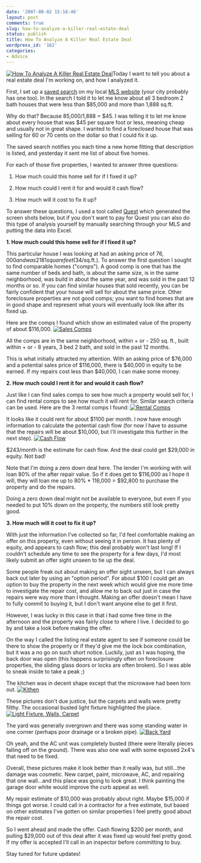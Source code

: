 ```yaml
---
date: '2007-08-02 15:16:46'
layout: post
comments: true
slug: how-to-analyze-a-killer-real-estate-deal
status: publish
title: How To Analyze A Killer Real Estate Deal
wordpress_id: '162'
categories:
- Advice
---
```


[![How To Analyze A Killer Real Estate Deal](http://s3.amazonaws.com/oldbloguploads/2007/08/hr1897471-11-150x150.jpg)](http://s3.amazonaws.com/oldbloguploads/2007/08/hr1897471-11.jpg)Today I want to tell you about a real estate deal I'm working on, and how I analyzed it.

First, I set up a [saved search](http://search.har.com/MyHomeFinder/dispLogin.cfm) on my local [MLS website](http://www.har.com) (your city probably has one too).  In the search I told it to let me know about all 3 bedroom 2 bath houses that were less than $85,000 and more than 1,888 sq.ft.

Why do that?  Because 85,000/1,888 = $45.  I was telling it to let me know about every house that was $45 per square foot or less, meaning cheap and usually not in great shape.  I wanted to find a foreclosed house that was selling for 60 or 70 cents on the dollar so that I could fix it up.

The saved search notifies you each time a new home fitting that description is listed, and yesterday it sent me list of about five homes.

For each of those five properties, I wanted to answer three questions:



	
  1. How much could this home sell for if I fixed it up?

	
  2. How much could I rent it for and would it cash flow?

	
  3. How much will it cost to fix it up?



To answer these questions, I used a tool called [Quest](http://www.lifestylesquest.com/) which generated the screen shots below, but if you don't want to pay for Quest you can also do this type of analysis yourself by manually searching through your MLS and putting the data into Excel.

**1. How much could this home sell for if I fixed it up?**

This particular house I was looking at had an asking price of $76,000 and was 2181 square feet ($34/sq.ft.).  To answer the first question I sought to find comparable homes ("comps").  A good comp is one that has the same number of beds and bath, is about the same size, is in the same neighborhood, was build in about the same year, and was sold in the past 12 months or so.  If you can find similar houses that sold recently, you can be fairly confident that your house will sell for about the same price.  Other foreclosure properties are not good comps; you want to find homes that are in good shape and represent what yours will eventually look like after its fixed up.

Here are the comps I found which show an estimated value of the property of about $116,000.
[![Sales Comps](http://s3.amazonaws.com/oldbloguploads/2007/08/sales-comps91-150x150.png)](http://s3.amazonaws.com/oldbloguploads/2007/08/sales-comps91.png)

All the comps are in the same neighborhood, within + or - 250 sq. ft., built within + or - 8 years, 3 bed 2 bath, and sold in the past 12 months.

This is what initially attracted my attention.  With an asking price of $76,000 and a potential sales price of $116,000, there is $40,000 in equity to be earned.  If my repairs cost less than $40,000, I can make some money.

**2. How much could I rent it for and would it cash flow?**

Just like I can find sales comps to see how much a property would sell for, I can find rental comps to see how much it will rent for.  Similar search criteria can be used.  Here are the 3 rental comps I found:
[![Rental Comps](http://s3.amazonaws.com/oldbloguploads/2007/08/rental-comps2341-150x135.png)](http://s3.amazonaws.com/oldbloguploads/2007/08/rental-comps2341.png)

It looks like it could rent for about $1100 per month.  I now have enough information to calculate the potential cash flow (for now I have to assume that the repairs will be about $10,000, but I'll investigate this further in the next step).
[![Cash Flow](http://s3.amazonaws.com/oldbloguploads/2007/08/cash-flow871-150x150.png)](http://s3.amazonaws.com/oldbloguploads/2007/08/cash-flow871.png)

$243/month is the estimate for cash flow.  And the deal could get $29,000 in equity.  Not bad!

Note that I'm doing a zero down deal here.  The lender I'm working with will loan 80% of the after repair value.  So if it does get to $116,000 as I hope it will, they will loan me up to 80% * 116,000 = $92,800 to purchase the property and do the repairs.

Doing a zero down deal might not be available to everyone, but even if you needed to put 10% down on the property, the numbers still look pretty good.

**3. How much will it cost to fix it up?**

With just the information I've collected so far, I'd feel comfortable making an offer on this property, even without seeing it in person.  It has plenty of equity, and appears to cash flow; this deal probably won't last long!  If I couldn't schedule any time to see the property for a few days, I'd most likely submit an offer sight unseen to tie up the deal.

Some people freak out about making an offer sight unseen, but I can always back out later by using an "option period".  For about $100 I could get an option to buy the property in the next week which would give me more time to investigate the repair cost, and allow me to back out just in case the repairs were way more than I thought.  Making an offer doesn't mean I have to fully commit to buying it, but I don't want anyone else to get it first.

However, I was lucky in this case in that i had some free time in the afternoon and the property was fairly close to where I live.  I decided to go by and take a look before making the offer.

On the way I called the listing real estate agent to see if someone could be there to show the property or if they'd give me the lock box combination, but it was a no go on such short notice.  Luckily, just as I was hoping, the back door was open (this happens surprisingly often on foreclosure properties, the sliding glass doors or locks are often broken).  So I was able to sneak inside to take a peak ;)

The kitchen was in decent shape except that the microwave had been torn out.
[![Kithen](http://s3.amazonaws.com/oldbloguploads/2007/08/hr1897471-51-150x150.jpg)](http://s3.amazonaws.com/oldbloguploads/2007/08/hr1897471-51.jpg)

These pictures don't due justice, but the carpets and walls were pretty filthy.  The occasional busted light fixture highlighted the place.
[![Light Fixture, Walls, Carpet](http://s3.amazonaws.com/oldbloguploads/2007/08/hr1897471-31-150x150.jpg)](http://s3.amazonaws.com/oldbloguploads/2007/08/hr1897471-31.jpg)

The yard was generally overgrown and there was some standing water in one corner (perhaps poor drainage or a broken pipe).
[![Back Yard](http://s3.amazonaws.com/oldbloguploads/2007/08/hr1897471-61-150x150.jpg)](http://s3.amazonaws.com/oldbloguploads/2007/08/hr1897471-61.jpg)

Oh yeah, and the AC unit was completely busted (there were literally pieces falling off on the ground).  There was also one wall with some exposed 2x4's that need to be fixed.

Overall, these pictures make it look better than it really was, but still...the damage was cosmetic.  New carpet, paint, microwave, AC, and repairing that one wall...and this place was going to look great.  I think painting the garage door white would improve the curb appeal as well.

My repair estimate of $10,000 was probably about right.  Maybe $15,000 if things got worse.  I could call in a contractor for a free estimate, but based on other estimates I've gotten on similar properties I feel pretty good about the repair cost.

So I went ahead and made the offer.  Cash flowing $200 per month, and pulling $29,000 out of this deal after it was fixed up would feel pretty good.  If my offer is accepted I'll call in an inspector before committing to buy.

Stay tuned for future updates!
